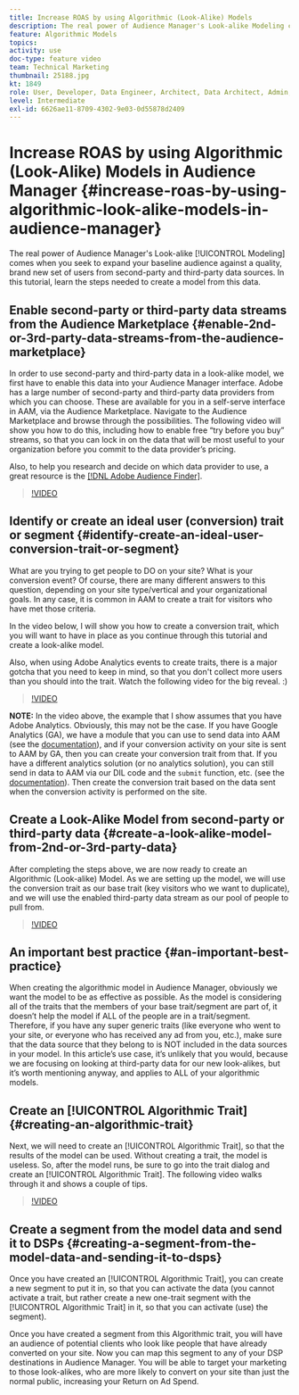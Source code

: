 ```yaml
---
title: Increase ROAS by using Algorithmic (Look-Alike) Models
description: The real power of Audience Manager's Look-alike Modeling comes when you seek to expand your baseline audience against a quality, brand new set of users from 2nd and 3rd party data sources. In this tutorial, learn the steps create a model from this data.
feature: Algorithmic Models
topics: 
activity: use
doc-type: feature video
team: Technical Marketing
thumbnail: 25188.jpg
kt: 1849
role: User, Developer, Data Engineer, Architect, Data Architect, Admin, Leader
level: Intermediate
exl-id: 6626ae11-8709-4302-9e03-0d55878d2409
---
```

# Increase ROAS by using Algorithmic (Look-Alike) Models in Audience Manager {#increase-roas-by-using-algorithmic-look-alike-models-in-audience-manager}

The real power of Audience Manager's Look-alike [!UICONTROL Modeling] comes when you seek to expand your baseline audience against a quality, brand new set of users from second-party and third-party data sources. In this tutorial, learn the steps needed to create a model from this data.

## Enable second-party or third-party data streams from the Audience Marketplace {#enable-2nd-or-3rd-party-data-streams-from-the-audience-marketplace}

In order to use second-party and third-party data in a look-alike model, we first have to enable this data into your Audience Manager interface. Adobe has a large number of second-party and third-party data providers from which you can choose. These are available for you in a self-serve interface in AAM, via the Audience Marketplace. Navigate to the Audience Marketplace and browse through the possibilities. The following video will show you how to do this, including how to enable free “try before you buy” streams, so that you can lock in on the data that will be most useful to your organization before you commit to the data provider’s pricing.

Also, to help you research and decide on which data provider to use, a great resource is the [[!DNL Adobe Audience Finder]](https://www.adobe-audience-finder.com/).

>[!VIDEO](https://video.tv.adobe.com/v/25188/?quality=12)

## Identify or create an ideal user (conversion) trait or segment {#identify-create-an-ideal-user-conversion-trait-or-segment}

What are you trying to get people to DO on your site? What is your conversion event? Of course, there are many different answers to this question, depending on your site type/vertical and your organizational goals. In any case, it is common in AAM to create a trait for visitors who have met those criteria.

In the video below, I will show you how to create a conversion trait, which you will want to have in place as you continue through this tutorial and create a look-alike model.

Also, when using Adobe Analytics events to create traits, there is a major gotcha that you need to keep in mind, so that you don't collect more users than you should into the trait. Watch the following video for the big reveal. :)

>[!VIDEO](https://video.tv.adobe.com/v/23431/?quality=12)

**NOTE:** In the video above, the example that I show assumes that you have Adobe Analytics. Obviously, this may not be the case. If you have Google Analytics (GA), we have a module that you can use to send data into AAM (see the [documentation](https://experienceleague.adobe.com/docs/audience-manager/user-guide/dil-api/dil-modules.html)), and if your conversion activity on your site is sent to AAM by GA, then you can create your conversion trait from that. If you have a different analytics solution (or no analytics solution), you can still send in data to AAM via our DIL code and the `submit` function, etc. (see the [documentation](https://experienceleague.adobe.com/docs/audience-manager/user-guide/dil-api/dil-overview.html)). Then create the conversion trait based on the data sent when the conversion activity is performed on the site.

## Create a Look-Alike Model from second-party or third-party data {#create-a-look-alike-model-from-2nd-or-3rd-party-data}

After completing the steps above, we are now ready to create an Algorithmic (Look-alike) Model. As we are setting up the model, we will use the conversion trait as our base trait (key visitors who we want to duplicate), and we will use the enabled third-party data stream as our pool of people to pull from.

>[!VIDEO](https://video.tv.adobe.com/v/25190/?quality-12)

## An important best practice {#an-important-best-practice}

When creating the algorithmic model in Audience Manager, obviously we want the model to be as effective as possible. As the model is considering all of the traits that the members of your base trait/segment are part of, it doesn’t help the model if ALL of the people are in a trait/segment. Therefore, if you have any super generic traits (like everyone who went to your site, or everyone who has received any ad from you, etc.), make sure that the data source that they belong to is NOT included in the data sources in your model. In this article’s use case, it’s unlikely that you would, because we are focusing on looking at third-party data for our new look-alikes, but it’s worth mentioning anyway, and applies to ALL of your algorithmic models.

## Create an [!UICONTROL Algorithmic Trait] {#creating-an-algorithmic-trait}

Next, we will need to create an  [!UICONTROL Algorithmic Trait], so that the results of the model can be used. Without creating a trait, the model is useless. So, after the model runs, be sure to go into the trait dialog and create an [!UICONTROL Algorithmic Trait]. The following video walks through it and shows a couple of tips.

>[!VIDEO](https://video.tv.adobe.com/v/25191/?quality=12)

## Create a segment from the model data and send it to DSPs {#creating-a-segment-from-the-model-data-and-sending-it-to-dsps}

Once you have created an [!UICONTROL Algorithmic Trait], you can create a new segment to put it in, so that you can activate the data (you cannot activate a trait, but rather create a new one-trait segment with the [!UICONTROL Algorithmic Trait] in it, so that you can activate (use) the segment).

Once you have created a segment from this Algorithmic trait, you will have an audience of potential clients who look like people that have already converted on your site. Now you can map this segment to any of your DSP destinations in Audience Manager. You will be able to target your marketing to those look-alikes, who are more likely to convert on your site than just the normal public, increasing your Return on Ad Spend.
